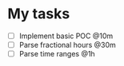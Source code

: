 # My tasks

- [ ] Implement basic POC @10m
- [ ] Parse fractional hours @30m
- [ ] Parse time ranges @1h
